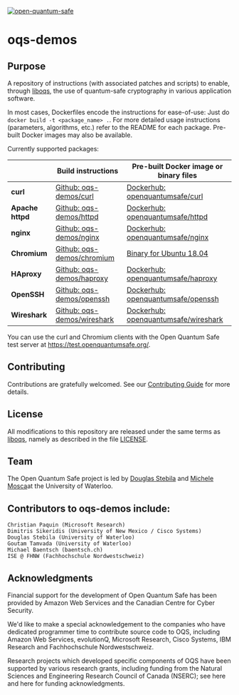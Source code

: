 [![open-quantum-safe](https://circleci.com/gh/open-quantum-safe/oqs-demos.svg?style=svg)](https://app.circleci.com/pipelines/github/open-quantum-safe/oqs-demos)

oqs-demos
=========

## Purpose

A repository of instructions (with associated patches and scripts) to enable, through [liboqs](https://github.com/open-quantum-safe/liboqs), the use of quantum-safe cryptography in various application software.

In most cases, Dockerfiles encode the instructions for ease-of-use: Just do `docker build -t <package_name> .`. For more detailed usage instructions (parameters, algorithms, etc.) refer to the README for each package.  Pre-built Docker images may also be available.

Currently supported packages:

|                  | **Build instructions**                 | **Pre-built Docker image or binary files**                                                                                   |
| ---------------- | -------------------------------------- | ---------------------------------------------------------------------------------------------------------------------------- |
| **curl**         | [Github: oqs-demos/curl](curl)         | [Dockerhub: openquantumsafe/curl](https://hub.docker.com/repository/docker/openquantumsafe/curl)                             |
| **Apache httpd** | [Github: oqs-demos/httpd](httpd)       | [Dockerhub: openquantumsafe/httpd](https://hub.docker.com/repository/docker/openquantumsafe/httpd)                           |
| **nginx**        | [Github: oqs-demos/nginx](nginx)       | [Dockerhub: openquantumsafe/nginx](https://hub.docker.com/repository/docker/openquantumsafe/nginx)                           |
| **Chromium**     | [Github: oqs-demos/chromium](chromium) | [Binary for Ubuntu 18.04](https://github.com/open-quantum-safe/oqs-demos/releases/download/v0.4.0/chromium-ubuntu-0.4.0.tgz) |
| **HAproxy**      | [Github: oqs-demos/haproxy](haproxy)   | [Dockerhub: openquantumsafe/haproxy](https://hub.docker.com/repository/docker/openquantumsafe/haproxy)                       |
| **OpenSSH**      | [Github: oqs-demos/openssh](openssh)   | [Dockerhub: openquantumsafe/openssh](https://hub.docker.com/repository/docker/openquantumsafe/openssh)                       |
| **Wireshark**    | [Github: oqs-demos/wireshark](wireshark)   | [Dockerhub: openquantumsafe/wireshark](https://hub.docker.com/repository/docker/openquantumsafe/wireshark)                       |

You can use the curl and Chromium clients with the Open Quantum Safe test server at https://test.openquantumsafe.org/.

## Contributing

Contributions are gratefully welcomed. See our [Contributing Guide](https://github.com/open-quantum-safe/oqs-demos/wiki/Contributing-guide) for more details.

## License

All modifications to this repository are released under the same terms as [liboqs](https://github.com/open-quantum-safe/liboqs), namely as described in the file [LICENSE](https://github.com/open-quantum-safe/liboqs/blob/main/LICENSE.txt).

## Team

The Open Quantum Safe project is led by [Douglas Stebila](https://www.douglas.stebila.ca/research/) and [Michele Mosca](http://faculty.iqc.uwaterloo.ca/mmosca/)at the University of Waterloo.

## Contributors to oqs-demos include:

    Christian Paquin (Microsoft Research)
    Dimitris Sikeridis (University of New Mexico / Cisco Systems)
    Douglas Stebila (University of Waterloo)
    Goutam Tamvada (University of Waterloo)
    Michael Baentsch (baentsch.ch)
    ISE @ FHNW (Fachhochschule Nordwestschweiz)

## Acknowledgments

Financial support for the development of Open Quantum Safe has been provided by Amazon Web Services and the Canadian Centre for Cyber Security.

We'd like to make a special acknowledgement to the companies who have dedicated programmer time to contribute source code to OQS, including Amazon Web Services, evolutionQ, Microsoft Research, Cisco Systems, IBM Research and Fachhochschule Nordwestschweiz.

Research projects which developed specific components of OQS have been supported by various research grants, including funding from the Natural Sciences and Engineering Research Council of Canada (NSERC); see here and here for funding acknowledgments.

